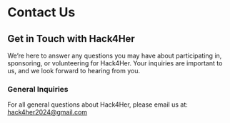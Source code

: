 # Contact Us

## Get in Touch with Hack4Her

We’re here to answer any questions you may have about participating in, sponsoring, or volunteering for Hack4Her. Your inquiries are important to us, and we look forward to hearing from you.

### General Inquiries
For all general questions about Hack4Her, please email us at: [hack4her2024@gmail.com](mailto:hack4her2024@gmail.com)

